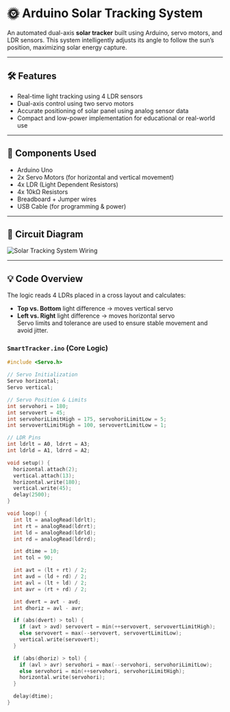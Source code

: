 # 🌞 Arduino Solar Tracking System

An automated dual-axis **solar tracker** built using Arduino, servo motors, and LDR sensors. This system intelligently adjusts its angle to follow the sun’s position, maximizing solar energy capture.

---

## 🛠️ Features

- Real-time light tracking using 4 LDR sensors
- Dual-axis control using two servo motors
- Accurate positioning of solar panel using analog sensor data
- Compact and low-power implementation for educational or real-world use

---

## 🔧 Components Used

- Arduino Uno
- 2x Servo Motors (for horizontal and vertical movement)
- 4x LDR (Light Dependent Resistors)
- 4x 10kΩ Resistors
- Breadboard + Jumper wires
- USB Cable (for programming & power)

---

## 📸 Circuit Diagram

![Solar Tracking System Wiring](./e90e71ce-0787-424b-b5be-671a93495211.png)

---

## 💡 Code Overview

The logic reads 4 LDRs placed in a cross layout and calculates:
- **Top vs. Bottom** light difference → moves vertical servo
- **Left vs. Right** light difference → moves horizontal servo  
Servo limits and tolerance are used to ensure stable movement and avoid jitter.

### `SmartTracker.ino` (Core Logic)

```cpp
#include <Servo.h>  

// Servo Initialization
Servo horizontal;
Servo vertical;

// Servo Position & Limits
int servohori = 180;
int servovert = 45;
int servohoriLimitHigh = 175, servohoriLimitLow = 5;
int servovertLimitHigh = 100, servovertLimitLow = 1;

// LDR Pins
int ldrlt = A0, ldrrt = A3;
int ldrld = A1, ldrrd = A2;

void setup() {
  horizontal.attach(2);
  vertical.attach(13);
  horizontal.write(180);
  vertical.write(45);
  delay(2500);
}

void loop() {
  int lt = analogRead(ldrlt);
  int rt = analogRead(ldrrt);
  int ld = analogRead(ldrld);
  int rd = analogRead(ldrrd);

  int dtime = 10;
  int tol = 90;

  int avt = (lt + rt) / 2;
  int avd = (ld + rd) / 2;
  int avl = (lt + ld) / 2;
  int avr = (rt + rd) / 2;

  int dvert = avt - avd;
  int dhoriz = avl - avr;

  if (abs(dvert) > tol) {
    if (avt > avd) servovert = min(++servovert, servovertLimitHigh);
    else servovert = max(--servovert, servovertLimitLow);
    vertical.write(servovert);
  }

  if (abs(dhoriz) > tol) {
    if (avl > avr) servohori = max(--servohori, servohoriLimitLow);
    else servohori = min(++servohori, servohoriLimitHigh);
    horizontal.write(servohori);
  }

  delay(dtime);
}
